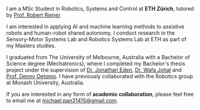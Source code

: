I am a MSc Student in Robotics, Systems and Control at **ETH Zürich**, tutored by [Prof. Robert Riener](https://sms.hest.ethz.ch/the-group/team/robert-riener.html)

I am interested in applying AI and machine learning methods to assistive robots and human-robot shared autonomy. I conduct research in the Sensory-Motor Systems Lab and Robotics Systems Lab at ETH as part of my Masters studies.

I graduated from The University of Melbourne, Australia with a Bachelor of Science degree (Mechatronics), where I completed my Bachelor's thesis project under the supervision of [Dr. Jonathan Eden](https://findanexpert.unimelb.edu.au/profile/453579-jonathan-eden), [Dr. Wafa Johal](https://findanexpert.unimelb.edu.au/profile/892823-wafa-johal-benkaouar-johal) and [Prof. Denny Oetomo](https://findanexpert.unimelb.edu.au/profile/188333-denny-oetomo). I have previously collaborated with the Robotics group at Monash University, Australia. 

If you are interested in any form of **academic collaboration**, please feel free to email me at [michael.pan31415@gmail.com](mailto:michael.pan31415@gmail.com). 
